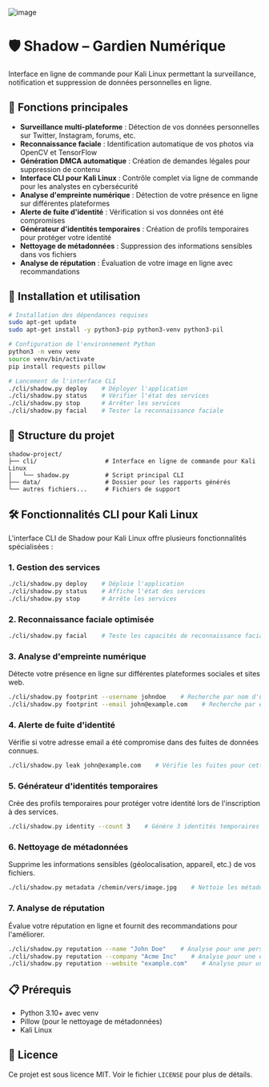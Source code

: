 ![image](https://github.com/user-attachments/assets/75084d53-618f-42a5-8d07-2e43f0be4e0c)

# 🛡️ Shadow – Gardien Numérique

Interface en ligne de commande pour Kali Linux permettant la surveillance, notification et suppression de données personnelles en ligne.

## 🔐 Fonctions principales

* **Surveillance multi-plateforme** : Détection de vos données personnelles sur Twitter, Instagram, forums, etc.
* **Reconnaissance faciale** : Identification automatique de vos photos via OpenCV et TensorFlow
* **Génération DMCA automatique** : Création de demandes légales pour suppression de contenu
* **Interface CLI pour Kali Linux** : Contrôle complet via ligne de commande pour les analystes en cybersécurité
* **Analyse d'empreinte numérique** : Détection de votre présence en ligne sur différentes plateformes
* **Alerte de fuite d'identité** : Vérification si vos données ont été compromises
* **Générateur d'identités temporaires** : Création de profils temporaires pour protéger votre identité
* **Nettoyage de métadonnées** : Suppression des informations sensibles dans vos fichiers
* **Analyse de réputation** : Évaluation de votre image en ligne avec recommandations

## 🚀 Installation et utilisation

```bash
# Installation des dépendances requises
sudo apt-get update
sudo apt-get install -y python3-pip python3-venv python3-pil

# Configuration de l'environnement Python
python3 -m venv venv
source venv/bin/activate
pip install requests pillow

# Lancement de l'interface CLI
./cli/shadow.py deploy    # Déployer l'application
./cli/shadow.py status    # Vérifier l'état des services
./cli/shadow.py stop      # Arrêter les services
./cli/shadow.py facial    # Tester la reconnaissance faciale
```

## 📁 Structure du projet

```
shadow-project/
├── cli/                   # Interface en ligne de commande pour Kali Linux
│   └── shadow.py          # Script principal CLI
├── data/                  # Dossier pour les rapports générés
└── autres fichiers...     # Fichiers de support
```

## 🛠️ Fonctionnalités CLI pour Kali Linux

L'interface CLI de Shadow pour Kali Linux offre plusieurs fonctionnalités spécialisées :

### 1. Gestion des services

```bash
./cli/shadow.py deploy    # Déploie l'application
./cli/shadow.py status    # Affiche l'état des services
./cli/shadow.py stop      # Arrête les services
```

### 2. Reconnaissance faciale optimisée

```bash
./cli/shadow.py facial    # Teste les capacités de reconnaissance faciale
```

### 3. Analyse d'empreinte numérique

Détecte votre présence en ligne sur différentes plateformes sociales et sites web.

```bash
./cli/shadow.py footprint --username johndoe    # Recherche par nom d'utilisateur
./cli/shadow.py footprint --email john@example.com    # Recherche par email
```

### 4. Alerte de fuite d'identité

Vérifie si votre adresse email a été compromise dans des fuites de données connues.

```bash
./cli/shadow.py leak john@example.com    # Vérifie les fuites pour cette adresse email
```

### 5. Générateur d'identités temporaires

Crée des profils temporaires pour protéger votre identité lors de l'inscription à des services.

```bash
./cli/shadow.py identity --count 3    # Génère 3 identités temporaires
```

### 6. Nettoyage de métadonnées

Supprime les informations sensibles (géolocalisation, appareil, etc.) de vos fichiers.

```bash
./cli/shadow.py metadata /chemin/vers/image.jpg    # Nettoie les métadonnées d'une image
```

### 7. Analyse de réputation

Évalue votre réputation en ligne et fournit des recommandations pour l'améliorer.

```bash
./cli/shadow.py reputation --name "John Doe"    # Analyse pour une personne
./cli/shadow.py reputation --company "Acme Inc"    # Analyse pour une entreprise
./cli/shadow.py reputation --website "example.com"    # Analyse pour un site web
```

## 📋 Prérequis

* Python 3.10+ avec venv
* Pillow (pour le nettoyage de métadonnées)
* Kali Linux

## 📄 Licence

Ce projet est sous licence MIT. Voir le fichier `LICENSE` pour plus de détails.
